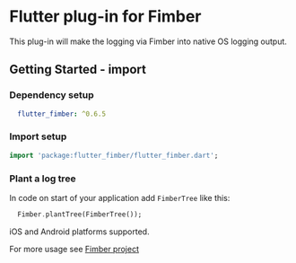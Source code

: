 # Flutter plug-in for Fimber

This plug-in will make the logging via Fimber into native OS logging output.

## Getting Started - import 

### Dependency setup
```yaml
  flutter_fimber: ^0.6.5
```
### Import setup
```dart
import 'package:flutter_fimber/flutter_fimber.dart';
```
### Plant a log tree

In code on start of your application add `FimberTree` like this:
```dart
  Fimber.plantTree(FimberTree());
``` 

iOS and Android platforms supported.

For more usage see [Fimber project](https://pub.dartlang.org/packages/fimber)
